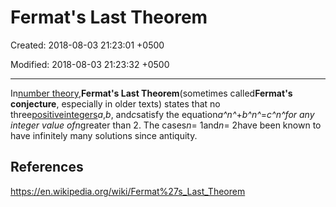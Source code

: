 # Fermat's Last Theorem

Created: 2018-08-03 21:23:01 +0500

Modified: 2018-08-03 21:23:32 +0500

---

In[number theory](https://en.wikipedia.org/wiki/Number_theory),**Fermat's Last Theorem**(sometimes called**Fermat's conjecture**, especially in older texts) states that no three[positive](https://en.wikipedia.org/wiki/Positive_number)[integers](https://en.wikipedia.org/wiki/Integer)*a*,*b*, and*c*satisfy the equation*a^n^*+*b^n^*=*c^n^*for any integer value of*n*greater than 2. The cases*n*= 1and*n*= 2have been known to have infinitely many solutions since antiquity.

## References

<https://en.wikipedia.org/wiki/Fermat%27s_Last_Theorem>
